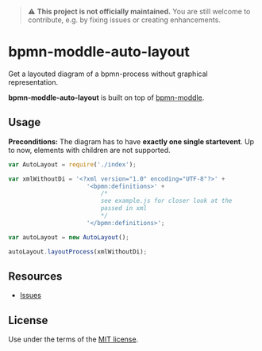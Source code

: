 > :warning: __This project is not officially maintained.__ You are still welcome to contribute, e.g. by fixing issues or creating enhancements.


# bpmn-moddle-auto-layout

Get a layouted diagram of a bpmn-process without graphical representation.

__bpmn-moddle-auto-layout__  is built on top of [bpmn-moddle](https://github.com/bpmn-io/bpmn-moddle).


## Usage

__Preconditions:__ The diagram has to have __exactly one single startevent__. Up to now, elements with children are not supported.

```javascript
var AutoLayout = require('./index');

var xmlWithoutDi = '<?xml version="1.0" encoding="UTF-8"?>' +
                      '<bpmn:definitions>' +
                          /*
                          see example.js for closer look at the
                          passed in xml
                          */
                      '</bpmn:definitions>';

var autoLayout = new AutoLayout();

autoLayout.layoutProcess(xmlWithoutDi);
```


## Resources

*   [Issues](https://github.com/bpmn-io/bpmn-moddle-auto-layout/issues)


## License

Use under the terms of the [MIT license](http://opensource.org/licenses/MIT).
